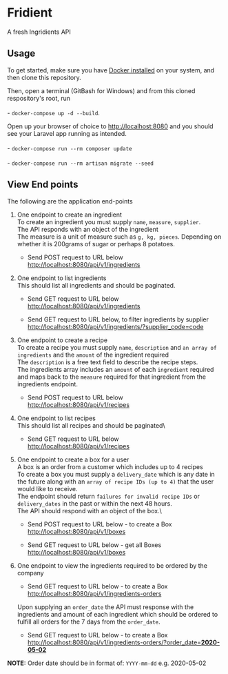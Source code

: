 # Fridient

A fresh Ingridients API

## Usage

To get started, make sure you have [Docker installed](https://docs.docker.com/docker-for-mac/install/) on your system, and then clone this repository.

Then, open a terminal (GitBash for Windows) and from this cloned respository's root, run\
\
    - `docker-compose up -d --build`.

Open up your browser of choice to [http://localhost:8080](http://localhost:8080) and you should see your Laravel app running as intended.\
\
    - `docker-compose run --rm composer update`\
\
    - `docker-compose run --rm artisan migrate --seed`

## View End points

The following are the application end-points

1. One endpoint to create an ingredient\
    To create an ingredient you must supply `name`, `measure`, `supplier`.\
    The API responds with an object of the ingredient\
    The measure is a unit of measure such as `g, kg, pieces`. Depending on whether it is 200grams of sugar or perhaps 8 potatoes.

    - Send POST request to URL below\
    [http://localhost:8080/api/v1/ingredients](http://localhost:8080/api/v1/ingredients)

2. One endpoint to list ingredients\
    This should list all ingredients and should be paginated.

    - Send GET request to URL below\
    [http://localhost:8080/api/v1/ingredients](http://localhost:8080/api/v1/ingredients)

    - Send GET request to URL below, to filter ingredients by supplier
    [http://localhost:8080/api/v1/ingredients/?supplier_code=code](http://localhost:8080/api/v1/ingredients/?supplier_code=code)

3. One endpoint to create a recipe\
    To create a recipe you must supply `name`, `description` and `an array of ingredients` and the `amount` of the ingredient required\
    The `description` is a free text field to describe the recipe steps.\
    The ingredients array includes an `amount` of each `ingredient` required and maps back to the `measure` required for that ingredient from the ingredients endpoint.

    - Send POST request to URL below\
    [http://localhost:8080/api/v1/recipes](http://localhost:8080/api/v1/recipes)

4. One endpoint to list recipes\
    This should list all recipes and should be paginated\

    - Send GET request to URL below\
    [http://localhost:8080/api/v1/recipes](http://localhost:8080/api/v1/recipes)

5. One endpoint to create a box for a user\
    A box is an order from a customer which includes up to 4 recipes\
    To create a box you must supply a `delivery_date` which is any date in the future along with an `array of recipe IDs (up to 4)` that the user would like to receive.\
    The endpoint should return `failures for invalid recipe IDs` or `delivery_dates` in the past or within the next 48 hours.\
    The API should respond with an object of the box.\

    - Send POST request to URL below - to create a Box\
    [http://localhost:8080/api/v1/boxes](http://localhost:8080/api/v1/boxes)

    - Send GET request to URL below - get all Boxes\
    [http://localhost:8080/api/v1/boxes](http://localhost:8080/api/v1/boxes)

6. One endpoint to view the ingredients required to be ordered by the company
    - Send GET request to URL below - to create a Box\
    [http://localhost:8080/api/v1/ingredients-orders](http://localhost:8080/api/v1/ingredients-orders)

    Upon supplying an `order_date` the API must response with the ingredients and amount of each ingredient which should be ordered to fulfill all orders for the 7 days from the `order_date`.

    - Send GET request to URL below - to create a Box\
    [http://localhost:8080/api/v1/ingredients-orders/?order_date=**2020-05-02**](http://localhost:8080/api/v1/ingredients-orders/?order_date=**2020-05-02**)

**NOTE:**
Order date should be in format of: `YYYY-mm-dd` e.g. 2020-05-02
